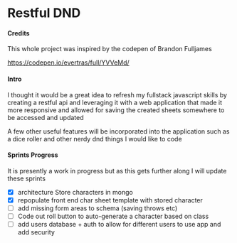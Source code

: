 # Restful DND
#### Credits
This whole project was inspired by the codepen of Brandon Fulljames

https://codepen.io/evertras/full/YVVeMd/

#### Intro
I thought it would be a great idea to refresh my fullstack 
javascript skills by creating a restful api and leveraging it
with a web application that made it more responsive and allowed
for saving the created sheets somewhere to be accessed and updated

A few other useful features will be incorporated into the application
such as a dice roller and other nerdy dnd  things I would like to code


#### Sprints Progress
It is presently a work in progress but as this gets further
along I will update these sprints

- [x] architecture Store characters in mongo
- [x] repopulate front end char sheet template with stored character
- [ ] add missing form areas to schema (saving throws etc)
- [ ] Code out roll button to auto-generate a character based on class
- [ ] add users database + auth to allow for different users to use 
app and add security